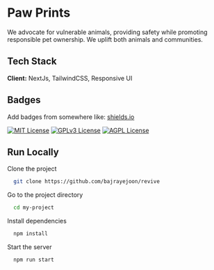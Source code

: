 
# Paw Prints

We advocate for vulnerable animals, providing safety while promoting responsible pet ownership. We uplift both animals and communities.


## Tech Stack

**Client:** NextJs, TailwindCSS, Responsive UI


## Badges

Add badges from somewhere like: [shields.io](https://shields.io/)

[![MIT License](https://img.shields.io/badge/License-MIT-green.svg)](https://choosealicense.com/licenses/mit/)
[![GPLv3 License](https://img.shields.io/badge/License-GPL%20v3-yellow.svg)](https://opensource.org/licenses/)
[![AGPL License](https://img.shields.io/badge/license-AGPL-blue.svg)](http://www.gnu.org/licenses/agpl-3.0)


## Run Locally

Clone the project

```bash
  git clone https://github.com/bajrayejoon/revive
```

Go to the project directory

```bash
  cd my-project
```

Install dependencies

```bash
  npm install
```

Start the server

```bash
  npm run start
```

